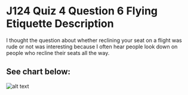 # J124 Quiz 4 Question 6 Flying Etiquette Description

I thought the question about whether reclining your seat on a flight was rude or not was interesting because I often hear people look down on people who recline their seats all the way. 

## See chart below:

![alt text](https://images.unsplash.com/photo-1415604934674-561df9abf539?ixlib=rb-1.2.1&ixid=eyJhcHBfaWQiOjEyMDd9&auto=format&fit=crop&w=100&q=80 "Title text")
